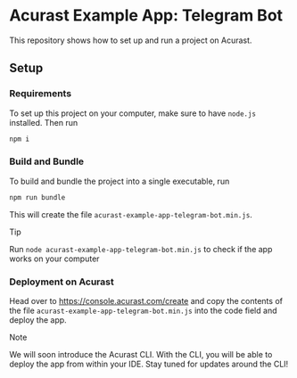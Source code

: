 # Acurast Example App: Telegram Bot

This repository shows how to set up and run a project on Acurast.

## Setup

### Requirements

To set up this project on your computer, make sure to have `node.js` installed. Then run

```bash
npm i
```

### Build and Bundle

To build and bundle the project into a single executable, run

```bash
npm run bundle
```

This will create the file `acurast-example-app-telegram-bot.min.js`.

> [!TIP]
> Run `node acurast-example-app-telegram-bot.min.js` to check if the app works on your computer

### Deployment on Acurast

Head over to https://console.acurast.com/create and copy the contents of the file `acurast-example-app-telegram-bot.min.js` into the code field and deploy the app.

> [!NOTE]
> We will soon introduce the Acurast CLI. With the CLI, you will be able to deploy the app from within your IDE. Stay tuned for updates around the CLI!
